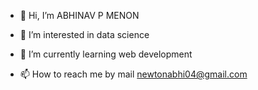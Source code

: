 - 👋 Hi, I’m ABHINAV P MENON 
- 👀 I’m interested in data science 
- 🌱 I’m currently learning web development 

- 📫 How to reach me by mail newtonabhi04@gmail.com 

<!---
TechieAbHi07/TechieAbHi07 is a ✨ special ✨ repository because its `README.md` (this file) appears on your GitHub profile.
You can click the Preview link to take a look at your changes.
--->
